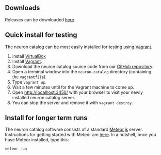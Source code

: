 ## Downloads

Releases can be downloaded
[here](https://github.com/strawlab/neuron-catalog/releases).

## Quick install for testing

The neuron catalog can be most easily installed for testing using
[Vagrant](https://www.vagrantup.com/).

1. Install [VirtualBox](https://www.virtualbox.org/)
2. Install [Vagrant](https://www.vagrantup.com/).
3. Download the neuron catalog source code from our [GitHub repository](https://github.com/strawlab/neuron-catalog).
4. Open a terminal window into the `neuron-catalog` directory (containing the `Vagrantfile`).
5. Type `vagrant up`.
6. Wait a few minutes until for the Vagrant machine to come up.
7. Open [http://localhost:3450/](http://localhost:3450/) with your browser to visit your newly installed neuron catalog server.
8. You can stop the server and remove it with `vagrant destroy`.

## Install for longer term runs

The neuron catalog software consists of a standard
[Meteor.js](https://www.meteor.com/) server. Instructions for getting
started with Meteor are
[here](http://docs.meteor.com/#/basic/quickstart). In a nutshell, once you have
Meteor installed, type this:

```
meteor run
```
